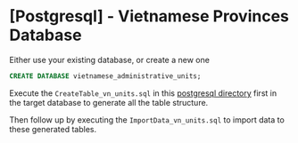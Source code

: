 # [Postgresql] - Vietnamese Provinces Database

Either use your existing database, or create a new one

```sql
CREATE DATABASE vietnamese_administrative_units;
```

Execute the `CreateTable_vn_units.sql` in this [postgresql directory](../postgresql) first in the target database to generate all the table structure.

Then follow up by executing the `ImportData_vn_units.sql` to import data to these generated tables.
